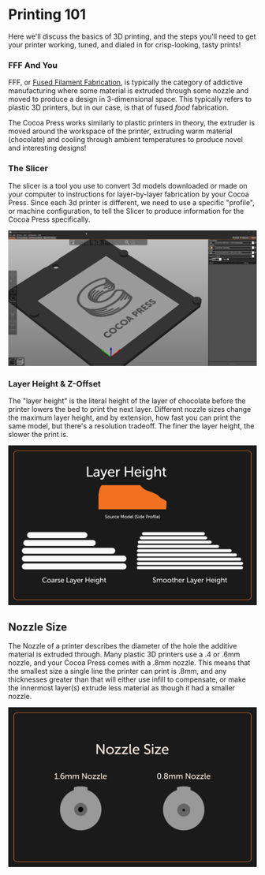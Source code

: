 # Printing 101

Here we'll discuss the basics of 3D printing, and the steps you'll need to get your printer working, tuned, and dialed in for crisp-looking, tasty prints!

### FFF And You

FFF, or [Fused Filament Fabrication](https://en.wikipedia.org/wiki/Fused_filament_fabrication), is typically the category of addictive manufacturing where some material is extruded through some nozzle and moved to produce a design in 3-dimensional space.  This typically refers to plastic 3D printers, but in our case, is that of fused *food* fabrication.

The Cocoa Press works similarly to plastic printers in theory, the extruder is moved around the workspace of the printer, extruding warm material (chocolate) and cooling through ambient temperatures to produce novel and interesting designs!

### The Slicer

The slicer is a tool you use to convert 3d models downloaded or made on your computer to instructions for layer-by-layer fabrication by your Cocoa Press.  Since each 3d printer is different, we need to use a specific "profile", or machine configuration, to tell the Slicer to produce information for the Cocoa Press specifically.

![](../img/101/slicer.png)

### Layer Height & Z-Offset

The "layer height" is the literal height of the layer of chocolate before the printer lowers the bed to print the next layer.  Different nozzle sizes change the maximum layer height, and by extension, how fast you can print the same model, but there's a resolution tradeoff.  The finer the layer height, the slower the print is.

![Layer Height Explainer](../img/layer_height_diagram.png)

## Nozzle Size

The Nozzle of a printer describes the diameter of the hole the additive material is extruded through.  Many plastic 3D printers use a .4 or .6mm nozzle, and your Cocoa Press comes with a .8mm nozzle. This means that the smallest size a single line the printer can print is .8mm, and any thicknesses greater than that will either use infill to compensate, or  make the innermost layer(s) extrude less material as though it had a smaller nozzle.

![](../img/101/nozzle_size_dia.png)
